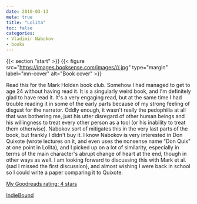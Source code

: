 ```yaml
---
date: 2010-03-13
meta: true
title: "Lolita"
toc: false
categories:
- Vladimir Nabokov
- books
---
```


{{< section "start" >}}
{{< figure src="https://images.booksense.com/images///.jpg" type="margin" label="mn-cover" alt="Book cover" >}}

Read this for the Mark Holden book club. Somehow I had managed to get to age 24 without having read it. It is a singularly weird book, and I'm definitely glad to have read it. It's a very engaging read, but at the same time I had trouble reading it in some of the early parts because of my strong feeling of disgust for the narrator. Oddly enough, it wasn't really the pedophilia at all that was bothering me, just his utter disregard of other human beings and his willingness to treat every other person as a tool (or his inability to treat them otherwise). Nabokov sort of mitigates this in the very last parts of the book, but frankly I didn't buy it. I know Nabokov is very interested in Don Quixote (wrote lectures on it, and even uses the nonsense name "Don Quix" at one point in Lolita), and I picked up on a lot of similarity, especially in terms of the main character's abrupt change of heart at the end, though in other ways as well. I am looking forward to discussing this with Mark et al. (sad I missed the first discussion), and almost wishing I were back in school so I could write a paper comparing it to Quixote.

[My Goodreads rating: 4 stars](https://www.goodreads.com/review/show/91891098)  

[IndieBound](https://www.indiebound.org/book/)
